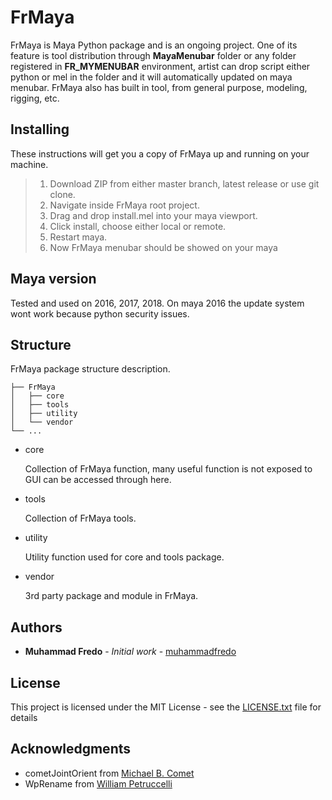 # FrMaya

FrMaya is Maya Python package and is an ongoing project. 
One of its feature is tool distribution through **MayaMenubar** folder or 
any folder registered in **FR_MYMENUBAR** environment, 
artist can drop script either python or mel in the folder and it will automatically updated on maya menubar. 
FrMaya also has built in tool, from general purpose, modeling, rigging, etc.


## Installing
These instructions will get you a copy of FrMaya up and running on your machine.

> 1. Download ZIP from either master branch, latest release or use git clone.
> 2. Navigate inside FrMaya root project.
> 3. Drag and drop install.mel into your maya viewport.
> 4. Click install, choose either local or remote.
> 5. Restart maya.
> 6. Now FrMaya menubar should be showed on your maya

## Maya version

Tested and used on 2016, 2017, 2018.
On maya 2016 the update system wont work because python security issues.

## Structure
FrMaya package structure description.
```
├── FrMaya
│   ├── core
│   ├── tools
│   ├── utility
│   └── vendor
└── ...
```
- core

  Collection of FrMaya function,
  many useful function is not exposed to GUI can be accessed through here.
- tools

  Collection of FrMaya tools.
- utility

  Utility function used for core and tools package.
- vendor

  3rd party package and module in FrMaya.

## Authors

* **Muhammad Fredo** - *Initial work* - [muhammadfredo](https://github.com/muhammadfredo)

## License

This project is licensed under the MIT License - see the [LICENSE.txt](LICENSE.txt) file for details

## Acknowledgments

* cometJointOrient from [Michael B. Comet](http://www.comet-cartoons.com/)
* WpRename from [William Petruccelli](https://www.highend3d.com/maya/script/wp-rename-for-maya)
